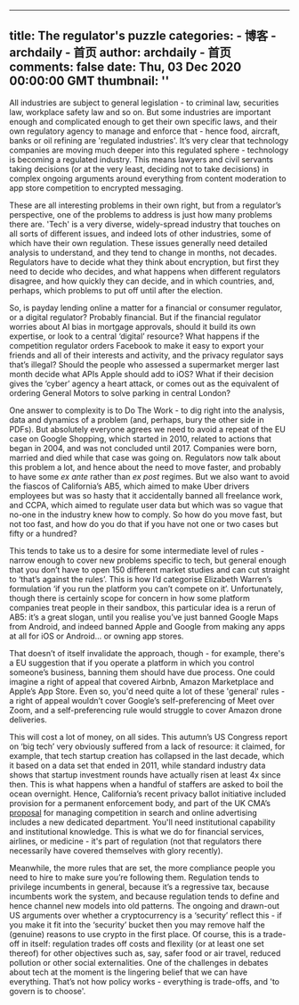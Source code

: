 
---
title: The regulator's puzzle
categories: 
    - 博客
    - archdaily - 首页
author: archdaily - 首页
comments: false
date: Thu, 03 Dec 2020 00:00:00 GMT
thumbnail: ''
---

<div>   
<div class="sqs-block html-block sqs-block-html" data-block-type="2" id="block-1939798fc5d80517567f"><div class="sqs-block-content"><p class style="white-space:pre-wrap;">All industries are subject to general legislation - to criminal law, securities law, workplace safety law and so on. But some industries are important enough and complicated enough to get their own specific laws, and their own regulatory agency to manage and enforce that - hence food, aircraft, banks or oil refining are 'regulated industries'. It’s very clear that technology companies are moving much deeper into this regulated sphere - technology is becoming a regulated industry. This means lawyers and civil servants taking decisions (or at the very least, deciding not to take decisions) in complex ongoing arguments around everything from content moderation to app store competition to encrypted messaging.</p><p class style="white-space:pre-wrap;">These are all interesting problems in their own right, but from a regulator’s perspective, one of the problems to address is just how many problems there are. 'Tech' is a very diverse, widely-spread industry that touches on all sorts of different issues, and indeed lots of other industries, some of which have their own regulation. These issues generally need detailed analysis to understand, and they tend to change in months, not decades. Regulators have to decide what they think about encryption, but first they need to decide who decides, and what happens when different regulators disagree, and how quickly they can decide, and in which countries, and, perhaps, which problems to put off until after the election.</p><p class style="white-space:pre-wrap;">So, is payday lending online a matter for a financial or consumer regulator, or a digital regulator? Probably financial. But if the financial regulator worries about AI bias in mortgage approvals, should it build its own expertise, or look to a central ‘digital’ resource? What happens if the competition regulator orders Facebook to make it easy to export your friends and all of their interests and activity, and the privacy regulator says that’s illegal? Should the people who assessed a supermarket merger last month decide what APIs Apple should add to iOS? What if their decision gives the ‘cyber’ agency a heart attack, or comes out as the equivalent of ordering General Motors to solve parking in central London?</p><p class style="white-space:pre-wrap;">One answer to complexity is to Do The Work - to dig right into the analysis, data and dynamics of a problem (and, perhaps, bury the other side in PDFs). But absolutely everyone agrees we need to avoid a repeat of the EU case on Google Shopping, which started in 2010, related to actions that began in 2004, and was not concluded until 2017. Companies were born, married and died while that case was going on. Regulators now talk about this problem a lot, and hence about the need to move faster, and probably to have some <em>ex ante</em> rather than <em>ex post </em>regimes. But we also want to avoid the fiascos of California’s AB5, which aimed to make Uber drivers employees but was so hasty that it accidentally banned all freelance work, and CCPA, which aimed to regulate user data but which was so vague that no-one in the industry knew how to comply. So how do you move fast, but not too fast, and how do you do that if you have not one or two cases but fifty or a hundred?</p><p class style="white-space:pre-wrap;">This tends to take us to a desire for some intermediate level of rules - narrow enough to cover new problems specific to tech, but general enough that you don’t have to open 150 different market studies and can cut straight to ‘that’s against the rules’. This is how I’d categorise Elizabeth Warren’s formulation ‘if you run the platform you can’t compete on it’. Unfortunately, though there is certainly scope for concern in how some platform companies treat people in their sandbox, this particular idea is a rerun of AB5: it’s a great slogan, until you realise you’ve just banned Google Maps from Android, and indeed banned Apple and Google from making any apps at all for iOS or Android… or owning app stores. </p><p class style="white-space:pre-wrap;">That doesn’t of itself invalidate the approach, though - for example, there's a EU suggestion that if you operate a platform in which you control someone’s business, banning them should have due process. One could imagine a right of appeal that covered Airbnb, Amazon Marketplace and Apple’s App Store. Even so, you'd need quite a lot of these 'general' rules - a right of appeal wouldn’t cover Google’s self-preferencing of Meet over Zoom, and a self-preferencing rule would struggle to cover Amazon drone deliveries.  </p><p class style="white-space:pre-wrap;">This will cost a lot of money, on all sides. This autumn’s US Congress report on ‘big tech’ very obviously suffered from a lack of resource: it claimed, for example, that tech startup creation has collapsed in the last decade, which it based on a data set that ended in 2011, while standard industry data shows that startup investment rounds have actually risen at least 4x since then. This is what happens when a handful of staffers are asked to boil the ocean overnight. Hence, California’s recent privacy ballot initiative included provision for a permanent enforcement body, and part of the UK CMA’s <a href="https://www.gov.uk/cma-cases/online-platforms-and-digital-advertising-market-study">proposal</a> for managing competition in search and online advertising includes a new dedicated department. You'll need institutional capability and institutional knowledge. This is what we do for financial services, airlines, or medicine - it's part of regulation (not that regulators there necessarily have covered themselves with glory recently).</p><p class style="white-space:pre-wrap;">Meanwhile, the more rules that are set, the more compliance people you need to hire to make sure you’re following them. Regulation tends to privilege incumbents in general, because it’s a regressive tax, because incumbents work the system, and because regulation tends to define and hence channel new models into old patterns. The ongoing and drawn-out US arguments over whether a cryptocurrency is a ‘security’ reflect this - if you make it fit into the ‘security’ bucket then you may remove half the (genuine) reasons to use crypto in the first place. Of course, this is a trade-off in itself: regulation trades off costs and flexility (or at least one set thereof) for other objectives such as, say, safer food or air travel, reduced pollution or other social externalities. One of the challenges in debates about tech at the moment is the lingering belief that we can have everything. That’s not how policy works - everything is trade-offs, and 'to govern is to choose'. </p></div></div>  
</div>
            